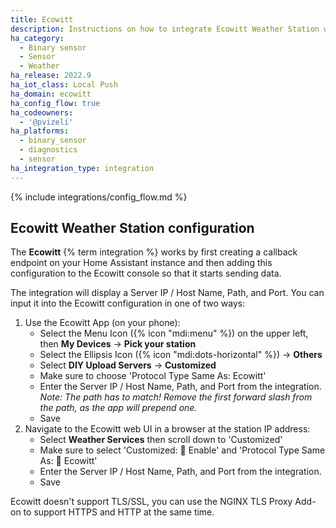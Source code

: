 ```yaml
---
title: Ecowitt
description: Instructions on how to integrate Ecowitt Weather Station within Home Assistant.
ha_category:
  - Binary sensor
  - Sensor
  - Weather
ha_release: 2022.9
ha_iot_class: Local Push
ha_domain: ecowitt
ha_config_flow: true
ha_codeowners:
  - '@pvizeli'
ha_platforms:
  - binary_sensor
  - diagnostics
  - sensor
ha_integration_type: integration
---
```


{% include integrations/config_flow.md %}

## Ecowitt Weather Station configuration

The **Ecowitt** {% term integration %} works by first creating a callback endpoint on your Home Assistant instance and then adding this configuration to the Ecowitt console so that it starts sending data.

The integration will display a Server IP / Host Name, Path, and Port. You can input it into the Ecowitt configuration in one of two ways:

1. Use the Ecowitt App (on your phone):
    - Select the Menu Icon ({% icon "mdi:menu" %}) on the upper left, then **My Devices** → **Pick your station**
    - Select the Ellipsis Icon ({% icon "mdi:dots-horizontal" %}) → **Others**
    - Select **DIY Upload Servers** → **Customized**
    - Make sure to choose 'Protocol Type Same As: Ecowitt'
    - Enter the Server IP / Host Name, Path, and Port from the integration. _Note: The path has to match! Remove the first forward slash from the path, as the app will prepend one._
    - Save
1. Navigate to the Ecowitt web UI in a browser at the station IP address:
    - Select **Weather Services** then scroll down to 'Customized'
    - Make sure to select 'Customized: 🔘 Enable' and 'Protocol Type Same As: 🔘 Ecowitt'
    - Enter the Server IP / Host Name, Path, and Port from the integration.
    - Save

Ecowitt doesn't support TLS/SSL, you can use the NGINX TLS Proxy Add-on to support HTTPS and HTTP at the same time.
